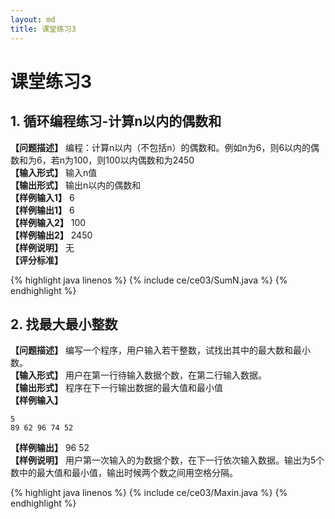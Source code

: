 ```yaml
---
layout: md
title: 课堂练习3
---
```


<h1>课堂练习3</h1>

## 1. 循环编程练习-计算n以内的偶数和
**【问题描述】**
编程：计算n以内（不包括n）的偶数和。例如n为6，则6以内的偶数和为6，若n为100，则100以内偶数和为2450  
**【输入形式】**
输入n值  
**【输出形式】**
输出n以内的偶数和  
**【样例输入1】**
6  
**【样例输出1】**
6  
**【样例输入2】**
100  
**【样例输出2】**
2450  
**【样例说明】**
无  
**【评分标准】**

{% highlight java linenos %}
{% include ce/ce03/SumN.java %}
{% endhighlight %}

## 2. 找最大最小整数
**【问题描述】**
编写一个程序，用户输入若干整数，试找出其中的最大数和最小数。  
**【输入形式】**
用户在第一行待输入数据个数，在第二行输入数据。  
**【输出形式】**
程序在下一行输出数据的最大值和最小值  
**【样例输入】**
 ```
 5
 89 62 96 74 52
 ```    
**【样例输出】**
96 52    
**【样例说明】**
用户第一次输入的为数据个数，在下一行依次输入数据。输出为5个数中的最大值和最小值，输出时候两个数之间用空格分隔。

{% highlight java linenos %}
{% include ce/ce03/Maxin.java %}
{% endhighlight %}
